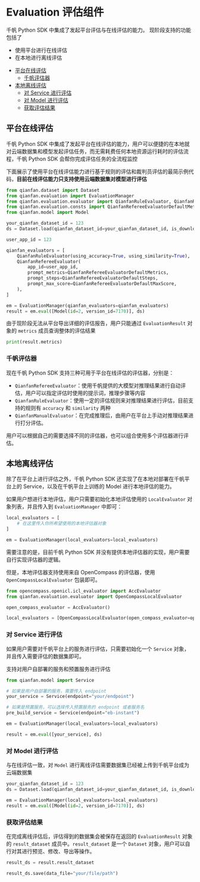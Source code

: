 # Evaluation 评估组件

千帆 Python SDK 中集成了发起平台评估与在线评估的能力。
现阶段支持的功能包括了
+ 使用平台进行在线评估
+ 在本地进行离线评估


* [平台在线评估](#平台在线评估)
  + [千帆评估器](#千帆评估器)
* [本地离线评估](#本地离线评估)
  + [对 Service 进行评估](#对-service-进行评估)
  + [对 Model 进行评估](#对-model-进行评估)
  + [获取评估结果](#获取评估结果)

## 平台在线评估

千帆 Python SDK 中集成了发起平台在线评估的能力，用户可以便捷的在本地就对云端数据集和模型发起评估任务，而无需耗费任何本地资源运行耗时的评估流程，千帆 Python SDK 会帮你完成评估任务的全流程监控

下面展示了使用平台在线评估能力进行基于规则的评估和裁判员评估的最简示例代码，**目前在线评估能力只支持使用云端数据集对模型进行评估**

```python
from qianfan.dataset import Dataset
from qianfan.evaluation import EvaluationManager
from qianfan.evaluation.evaluator import QianfanRuleEvaluator, QianfanRefereeEvaluator
from qianfan.evaluation.consts import QianfanRefereeEvaluatorDefaultMetrics, QianfanRefereeEvaluatorDefaultSteps, QianfanRefereeEvaluatorDefaultMaxScore
from qianfan.model import Model

your_qianfan_dataset_id = 123
ds = Dataset.load(qianfan_dataset_id=your_qianfan_dataset_id, is_download_to_local=False)

user_app_id = 123

qianfan_evaluators = [
    QianfanRuleEvaluator(using_accuracy=True, using_similarity=True),
    QianfanRefereeEvaluator(
        app_id=user_app_id,
        prompt_metrics=QianfanRefereeEvaluatorDefaultMetrics,
        prompt_steps=QianfanRefereeEvaluatorDefaultSteps,
        prompt_max_score=QianfanRefereeEvaluatorDefaultMaxScore,
    ),
]

em = EvaluationManager(qianfan_evaluators=qianfan_evaluators)
result = em.eval([Model(id=2, version_id=7170)], ds)
```

由于现阶段无法从平台导出详细的评估报告，用户只能通过 `EvaluationResult` 对象的 `metrics` 成员查询整体的评估结果

```python
print(result.metrics)
```

### 千帆评估器

现在千帆 Python SDK 支持三种可用于平台在线评估的评估器，分别是：

+ `QianfanRefereeEvaluator`：使用千帆提供的大模型对推理结果进行自动评估，用户可以指定评估时使用的提示词，推理步骤等内容
+ `QianfanRuleEvaluator`：使用一定的评估规则来对推理结果进行评估，目前支持的规则有 `accuracy` 和 `similarity` 两种
+ `QianfanManualEvaluator`：在完成推理后，由用户在平台上手动对推理结果进行打分评估。

用户可以根据自己的需要选择不同的评估器，也可以组合使用多个评估器进行评估。

## 本地离线评估

除了在平台上进行评估之外，千帆 Python SDK 还实现了在本地对部署在千帆平台上的 Service，以及在千帆平台上训练的 Model 进行本地评估的能力。

如果用户想进行本地评估，用户只需要初始化本地评估使用的 `LocalEvaluator` 对象列表，并且传入到 `EvaluationManager` 中即可：

```python
local_evaluators = [
    # 在这里传入你所希望使用的本地评估器对象
]

em = EvaluationManager(local_evaluators=local_evaluators)
```

需要注意的是，目前千帆 Python SDK 并没有提供本地评估器的实现，用户需要自行实现评估器的逻辑。

但是，本地评估器支持使用来自 OpenCompass 的评估器，使用 `OpenCompassLocalEvaluator` 包装即可。

```python
from opencompass.openicl.icl_evaluator import AccEvaluator
from qianfan.evaluation.evaluator import OpenCompassLocalEvaluator

open_compass_evaluator = AccEvaluator()

local_evaluators = [OpenCompassLocalEvaluator(open_compass_evaluator=open_compass_evaluator)]
```

### 对 Service 进行评估

如果用户需要对千帆平台上的服务进行评估，只需要初始化一个 `Service` 对象，并且传入需要评估的数据集即可。

支持对用户自部署的服务和预置服务进行评估

```python
from qianfan.model import Service

# 如果是用户自部署的服务，需要传入 endpoint
your_service = Service(endpoint="your/endpoint")

# 如果是预置服务，可以选择传入预置服务的 endpoint 或者服务名
pre_build_service = Service(endpoint="eb-instant")

em = EvaluationManager(local_evaluators=local_evaluators)

result = em.eval([your_service], ds)
```

### 对 Model 进行评估

与在线评估一致，对 `Model` 进行离线评估需要数据集已经被上传到千帆平台成为云端数据集

```python
your_qianfan_dataset_id = 123
ds = Dataset.load(qianfan_dataset_id=your_qianfan_dataset_id, is_download_to_local=False)

em = EvaluationManager(local_evaluators=local_evaluators)
result = em.eval([Model(id=2, version_id=7170)], ds)
```

### 获取评估结果

在完成离线评估后，评估得到的数据集会被保存在返回的 `EvaluationResult` 对象的 `result_dataset` 成员中。`result_dataset` 是一个 `Dataset` 对象，用户可以自行对其进行预览、修改、导出等操作。

```python
result_ds = result.result_dataset

result_ds.save(data_file="your/file/path")
```